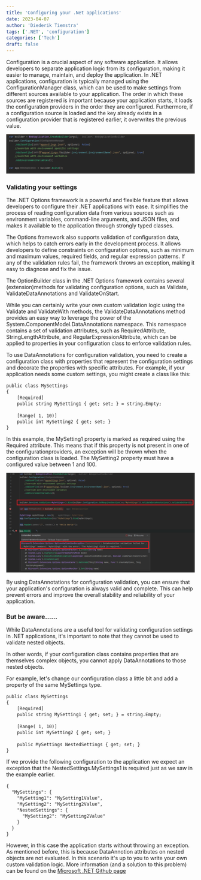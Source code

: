```yaml
---
title: 'Configuring your .Net applications'
date: 2023-04-07
author: 'Diederik Tiemstra'
tags: ['.NET', 'configuration']
categories: ['Tech']
draft: false
---
```


Configuration is a crucial aspect of any software application. It allows developers to separate application logic from its configuration, making it easier to manage, maintain, and deploy the application. In .NET applications, configuration is typically managed using the ConfigurationManager class, which can be used to make settings from different sources available to your application. The order in which these sources are registered is important because your application starts, it loads the configuration providers in the order they are configured. Furthermore, if a configuration source is loaded and the key already exists in a configuration provider that is registered earlier, it overwrites the previous value.

![validation](/img/configuration/providers.png)

### Validating your settings

The .NET Options framework is a powerful and flexible feature that allows developers to configure their .NET applications with ease. It simplifies the process of reading configuration data from various sources such as environment variables, command-line arguments, and JSON files, and makes it available to the application through strongly typed classes.

The Options framework also supports validation of configuration data, which helps to catch errors early in the development process. It allows developers to define constraints on configuration options, such as minimum and maximum values, required fields, and regular expression patterns. If any of the validation rules fail, the framework throws an exception, making it easy to diagnose and fix the issue.

The OptionBuilder class in the .NET Options framework contains several (extension)methods for validating configuration options, such as Validate, ValidateDataAnnotations and ValidateOnStart.

While you can certainly write your own custom validation logic using the Validate and ValidateWith methods, the ValidateDataAnnotations method provides an easy way to leverage the power of the System.ComponentModel.DataAnnotations namespace. This namespace contains a set of validation attributes, such as RequiredAttribute, StringLengthAttribute, and RegularExpressionAttribute, which can be applied to properties in your configuration class to enforce validation rules.

To use DataAnnotations for configuration validation, you need to create a configuration class with properties that represent the configuration settings and decorate the properties with specific attributes. For example, if your application needs some custom settings, you might create a class like this:

```
public class MySettings
{
    [Required]
    public string MySetting1 { get; set; } = string.Empty;

    [Range( 1, 10)]
    public int MySetting2 { get; set; }
}
```

In this example, the MySetting1 property is marked as required using the Required attribute. This means that if this property is not present in one of the configurationproviders, an exception will be thrown when the configuration class is loaded. The MySetting2 property must have a configured value between 1 and 100.

![validation](/img/configuration/data-annotations.png)

By using DataAnnotations for configuration validation, you can ensure that your application's configuration is always valid and complete. This can help prevent errors and improve the overall stability and reliability of your application.

### But be aware......

While DataAnnotations are a useful tool for validating configuration settings in .NET applications, it's important to note that they cannot be used to validate nested objects.

In other words, if your configuration class contains properties that are themselves complex objects, you cannot apply DataAnnotations to those nested objects.

For example, let's change our configuration class a little bit and add a property of the same MySettings type.

```
public class MySettings
{
    [Required]
    public string MySetting1 { get; set; } = string.Empty;

    [Range( 1, 10)]
    public int MySetting2 { get; set; }

    public MySettings NestedSettings { get; set; }
}
```

If we provide the following configuration to the application we expect an exception that the NestedSettings.MySettings1 is required just as we saw in the example earlier.

```
{
  "MySettings": {
    "MySetting1": "MySetting1Value",
    "MySetting2": "MySetting2Value",
    "NestedSettings": {
      "MySetting2": "MySetting2Value"
    }
  }
}
```

However, in this case the application starts without throwing an exception. As mentioned before, this is because DataAnnotion attributes on nested objects are not evaluated.
In this scenario it's up to you to write your own custom validation logic. More information (and a solution to this problem) can be found on the [Microsoft .NET Github page](https://github.com/dotnet/runtime/issues/36093)

